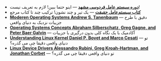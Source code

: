- **[دوره سیستم عامل فردوسی مشهد](https://ocw.um.ac.ir/course/%D8%B3%DB%8C%D8%B3%D8%AA%D9%85-%D8%B9%D8%A7%D9%85%D9%84/)** — اینو حتما ببین! لازم به تعریف نیست!
- **[کتاب سیستم‌عامل حقیقت]()** — یک تیر و چند نشون! ترکیب چند تا کتاب مرجع
- **[Moderen Operating Systems Andrew S. Tanenbaum]()** — دقیق با طرح جزییات نزدیک به دنیای واقعی
- **[Operating Systems Concepts Abraham Silberschatz, Greg Gagne, and Peter Baer Galvin]()** — آکادمیک با یک نگاه کلی بدون درگیری با جزییات
- **[Understanding Linux Kernel Daniel P. Bovet and Marco Cesati]()** — تو دنیای واقعی دقیقا چی می  گذره؟
- **[Linux Device Drivers Alessandro Rubini, Greg Kroah-Hartman, and Jonathan Corbet](https://lwn.net/Kernel/LDD3/)** — تو دنیای واقعی دقیقا چی می  گذره؟
